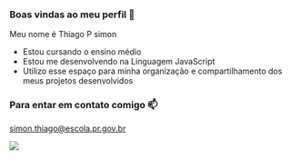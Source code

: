 ### Boas vindas ao meu perfil 💚

Meu nome é Thiago P simon

- Estou cursando o ensino médio
- Estou me desenvolvendo na Linguagem JavaScript
- Utilizo esse espaço para minha organização e compartilhamento dos meus projetos desenvolvidos

### Para entar em contato comigo 📫

simon.thiago@escola.pr.gov.br

![](https://media.tenor.com/w-ZN9LNH-fcAAAAC/farm-farmer.gif)
